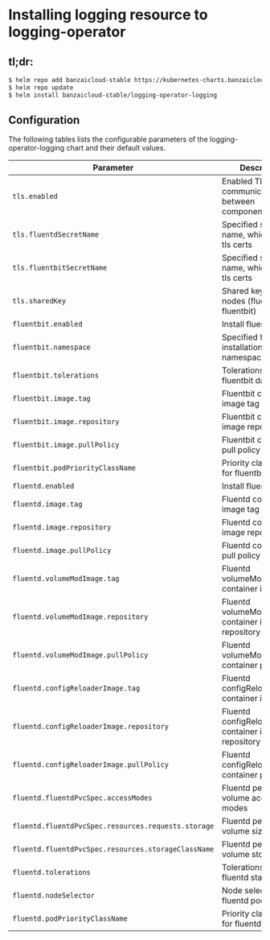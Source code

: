 # Installing logging resource to logging-operator

## tl;dr:

```bash
$ helm repo add banzaicloud-stable https://kubernetes-charts.banzaicloud.com
$ helm repo update
$ helm install banzaicloud-stable/logging-operator-logging
```

## Configuration

The following tables lists the configurable parameters of the logging-operator-logging chart and their default values.

| Parameter                                           | Description                                            | Default                                                    |
| --------------------------------------------------- | ------------------------------------------------------ | ------------------------------                             |
| `tls.enabled`                                       | Enabled TLS communication between components           | true                                                       |
| `tls.fluentdSecretName`                             | Specified secret name, which contain tls certs         | This will overwrite automatic Helm certificate generation. |
| `tls.fluentbitSecretName`                           | Specified secret name, which contain tls certs         | This will overwrite automatic Helm certificate generation. |
| `tls.sharedKey`                                     | Shared key between nodes (fluentd-fluentbit)           | [autogenerated]                                            |
| `fluentbit.enabled`                                 | Install fluent-bit                                     | true                                                       |
| `fluentbit.namespace`                               | Specified fluentbit installation namespace             | same as operator namespace                                 |
| `fluentbit.tolerations`                             | Tolerations for fluentbit daemonset                    | none                                                       |
| `fluentbit.image.tag`                               | Fluentbit container image tag                          | `1.3.2`                                                    |
| `fluentbit.image.repository`                        | Fluentbit container image repository                   | `fluent/fluent-bit`                                        |
| `fluentbit.image.pullPolicy`                        | Fluentbit container pull policy                        | `IfNotPresent`                                             |
| `fluentbit.podPriorityClassName`                    | Priority class name for fluentbit pods                 | none                                                       |
| `fluentd.enabled`                                   | Install fluentd                                        | true                                                       |
| `fluentd.image.tag`                                 | Fluentd container image tag                            | `v1.7.4-alpine-9`                                          |
| `fluentd.image.repository`                          | Fluentd container image repository                     | `banzaicloud/fluentd`                                      |
| `fluentd.image.pullPolicy`                          | Fluentd container pull policy                          | `IfNotPresent`                                             |
| `fluentd.volumeModImage.tag`                        | Fluentd volumeModImage container image tag             | `latest`                                                   |
| `fluentd.volumeModImage.repository`                 | Fluentd volumeModImage container image repository      | `busybox`                                                  |
| `fluentd.volumeModImage.pullPolicy`                 | Fluentd volumeModImage container pull policy           | `IfNotPresent`                                             |
| `fluentd.configReloaderImage.tag`                   | Fluentd configReloaderImage container image tag        | `v0.2.2`                                                   |
| `fluentd.configReloaderImage.repository`            | Fluentd configReloaderImage container image repository | `jimmidyson/configmap-reload`                              |
| `fluentd.configReloaderImage.pullPolicy`            | Fluentd configReloaderImage container pull policy      | `IfNotPresent`                                             |
| `fluentd.fluentdPvcSpec.accessModes`                | Fluentd persistence volume access modes                | `[ReadWriteOnce]`                                          |
| `fluentd.fluentdPvcSpec.resources.requests.storage` | Fluentd persistence volume size                        | `21Gi`                                                     |
| `fluentd.fluentdPvcSpec.resources.storageClassName` | Fluentd persistence volume storageclass                | `"""`                                                      |
| `fluentd.tolerations`                               | Tolerations for fluentd statefulset                    | none                                                       |
| `fluentd.nodeSelector`                              | Node selector for fluentd pods                         | none                                                       |
| `fluentd.podPriorityClassName`                      | Priority class name for fluentd pods                   | none                                                       |
